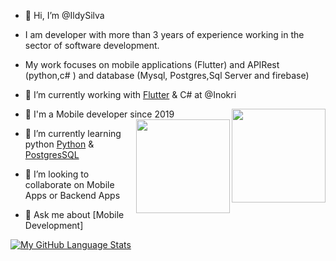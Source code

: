 - 👋 Hi, I’m @IldySilva
- I am developer with more than 3 years of experience working in the sector of software development. 
- My work focuses on mobile applications (Flutter) and  APIRest (python,c# ) and database (Mysql, Postgres,Sql Server and firebase)
- 🔭 I’m currently working with [Flutter](https://flutter.dev) & C# at @Inokri
- 📲 I'm a Mobile developer since 2019
 <img align="right" width="150" height="150" src="https://cdn-images-1.medium.com/max/1200/1*5-aoK8IBmXve5whBQM90GA.png"> <img align="right" width="150" height="150" src="https://seeklogo.com/images/C/c-sharp-c-logo-02F17714BA-seeklogo.com.png">
- 🌱 I’m currently learning  python  [Python](https://www.python.org/) & [PostgresSQL](https://www.postgresql.org/)
- 💞️ I’m looking to collaborate on  Mobile Apps or Backend Apps

- 💬 Ask me about [Mobile Development]  

[![My GitHub Language Stats](https://github-readme-stats.vercel.app/api/top-langs/?username=ildysilva&langs_count=5&theme=tokyonight)]()
<!---![Anurag's GitHub stats](https://github-readme-stats.vercel.app/api?username=ildysilva&show_icons=true) -->
